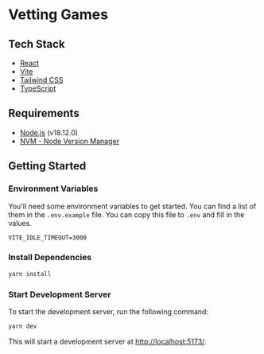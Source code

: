 # Vetting Games

## Tech Stack

- [React](https://reactjs.org/)
- [Vite](https://vitejs.dev/)
- [Tailwind CSS](https://tailwindcss.com/)
- [TypeScript](https://www.typescriptlang.org/)

## Requirements

- [Node.js](https://nodejs.org/en/) (v18.12.0)
- [NVM - Node Version Manager](https://github.com/nvm-sh/nvm)

## Getting Started

### Environment Variables

You'll need some environment variables to get started. You can find a list of them in the `.env.example` file. You can copy this file to `.env` and fill in the values.

```env
VITE_IDLE_TIMEOUT=3000
```

### Install Dependencies

```bash
yarn install
```

### Start Development Server

To start the development server, run the following command:

```bash
yarn dev
```

This will start a development server at [http://localhost:5173/](http://localhost:5173/).
